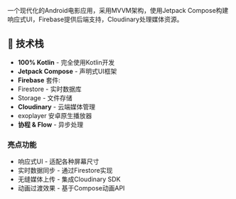 一个现代化的Android电影应用，采用MVVM架构，使用Jetpack Compose构建响应式UI，Firebase提供后端支持，Cloudinary处理媒体资源。


## 🚀 技术栈


- **100% Kotlin** - 完全使用Kotlin开发
- **Jetpack Compose** - 声明式UI框架
- **Firebase** 套件:
- Firestore - 实时数据库
- Storage - 文件存储
- **Cloudinary** - 云端媒体管理
- exoplayer 安卓原生播放器
- **协程 & Flow** - 异步处理






### 亮点功能
- 响应式UI - 适配各种屏幕尺寸
- 实时数据同步 - 通过Firestore实现
- 无缝媒体上传 - 集成Cloudinary SDK
- 动画过渡效果 - 基于Compose动画API

